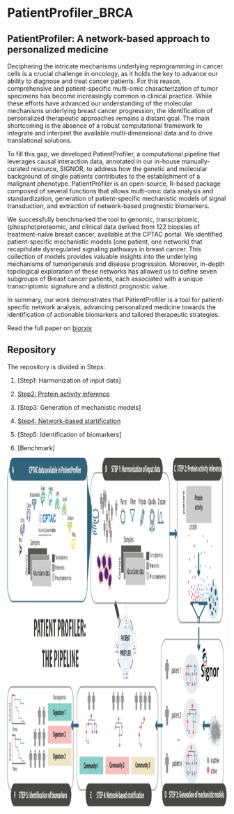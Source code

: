 # PatientProfiler_BRCA

## PatientProfiler: A network-based approach to personalized medicine

Deciphering the intricate mechanisms underlying reprogramming in cancer cells is a crucial challenge in oncology, as it holds the key to advance our ability to diagnose and treat cancer patients. For this reason, comprehensive and patient-specific multi-omic characterization of tumor specimens has become increasingly common in clinical practice. While these efforts have advanced our understanding of the molecular mechanisms underlying breast cancer progression, the identification of personalized therapeutic approaches remains a distant goal. The main shortcoming is the absence of a robust computational framework to integrate and interpret the available multi-dimensional data and to drive translational solutions.

To fill this gap, we developed PatientProfiler, a computational pipeline that leverages causal interaction data, annotated in our in-house manually-curated resource, SIGNOR, to address how the genetic and molecular background of single patients contributes to the establishment of a malignant phenotype. PatientProfiler is an open-source, R-based package composed of several functions that allows multi-omic data analysis and standardization, generation of patient-specific mechanistic models of signal transduction, and extraction of network-based prognostic biomarkers.

We successfully benchmarked the tool to genomic, transcriptomic, (phospho)proteomic, and clinical data derived from 122 biopsies of treatment-naïve breast cancer, available at the CPTAC portal. We identified patient-specific mechanistic models (one patient, one network) that recapitulate dysregulated signaling pathways in breast cancer. This collection of models provides valuable insights into the underlying mechanisms of tumorigenesis and disease progression. Moreover, in-depth topological exploration of these networks has allowed us to define seven subgroups of Breast cancer patients, each associated with a unique transcriptomic signature and a distinct prognostic value.

In summary, our work demonstrates that PatientProfiler is a tool for patient-specific network analysis, advancing personalized medicine towards the identification of actionable biomarkers and tailored therapeutic strategies.

Read the full paper on [biorxiv](https://www.biorxiv.org/content/10.1101/2025.01.31.635886v1.full)

## Repository

The repository is divided in Steps:


1.  [Step1: Harmonization of input data]

2.  [Step2: Protein activity inference](https://html-preview.github.io/?url=https://github.com/SaccoPerfettoLab/PatientProfiler_BRCA/blob/main/Step2/Step2.html)

3.  [Step3: Generation of mechanistic models]

4.  [Step4: Network-based startification](https://html-preview.github.io/?url=https://github.com/SaccoPerfettoLab/PatientProfiler_BRCA/blob/main/Step4/Step4.html)

5.  [Step5: Identification of biomarkers]

6.  [Benchmark]

<img src="./img/Figure1-2.svg" width="720" height="800"/>
